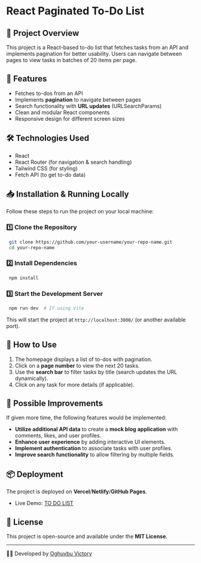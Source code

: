 # React Paginated To-Do List

## 📌 Project Overview
This project is a React-based to-do list that fetches tasks from an API and implements pagination for better usability. Users can navigate between pages to view tasks in batches of 20 items per page.

## 🚀 Features
- Fetches to-dos from an API
- Implements **pagination** to navigate between pages
- Search functionality with **URL updates** (URLSearchParams)
- Clean and modular React components
- Responsive design for different screen sizes

## 🛠️ Technologies Used
- React
- React Router (for navigation & search handling)
- Tailwind CSS (for styling)
- Fetch API (to get to-do data)

## 📥 Installation & Running Locally
Follow these steps to run the project on your local machine:

### 1️⃣ Clone the Repository
```sh
 git clone https://github.com/your-username/your-repo-name.git
 cd your-repo-name
```

### 2️⃣ Install Dependencies
```sh
 npm install
```

### 3️⃣ Start the Development Server
```sh
 npm run dev  # If using Vite

```
This will start the project at `http://localhost:3000/` (or another available port).

## 📌 How to Use
1. The homepage displays a list of to-dos with pagination.
2. Click on a **page number** to view the next 20 tasks.
3. Use the **search bar** to filter tasks by title (search updates the URL dynamically).
4. Click on any task for more details (if applicable).

## 🌟 Possible Improvements
If given more time, the following features would be implemented:
- **Utilize additional API data** to create a **mock blog application** with comments, likes, and user profiles.
- **Enhance user experience** by adding interactive UI elements.
- **Implement authentication** to associate tasks with user profiles.
- **Improve search functionality** to allow filtering by multiple fields.

## 📦 Deployment
The project is deployed on **Vercel**/**Netlify**/**GitHub Pages**.
- Live Demo: [TO DO LIST](https://to-do-mu-wheat-21.vercel.app/)

## 📝 License
This project is open-source and available under the **MIT License**.

---

👨‍💻 Developed by [Oghuvbu Victory](https://github.com/your-username)

